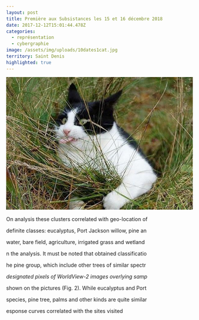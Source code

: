 ```yaml
---
layout: post
title: Première aux Subsistances les 15 et 16 décembre 2018
date: 2017-12-12T15:01:44.478Z
categories:
  - représentation
  - cybergraphie
image: /assets/img/uploads/10dates1cat.jpg
territory: Saint Denis
highlighted: true
---
```

![chatmoche](/assets/img/uploads/20.jpg)

On analysis these clusters correlated with geo-location of

definite classes: eucalyptus, Port Jackson willow, pine an

water, bare field, agriculture, irrigated grass and wetland

n the analysis. It must be noted that obtained classificatio

he pine group, which include other trees of similar spectr

_designated pixels of WorldView-2 images overlying samp_

shown on the pictures (Fig. 2). While eucalyptus and Port

species, pine tree, palms and other kinds are quite similar

esponse curves correlated with the sites visited
